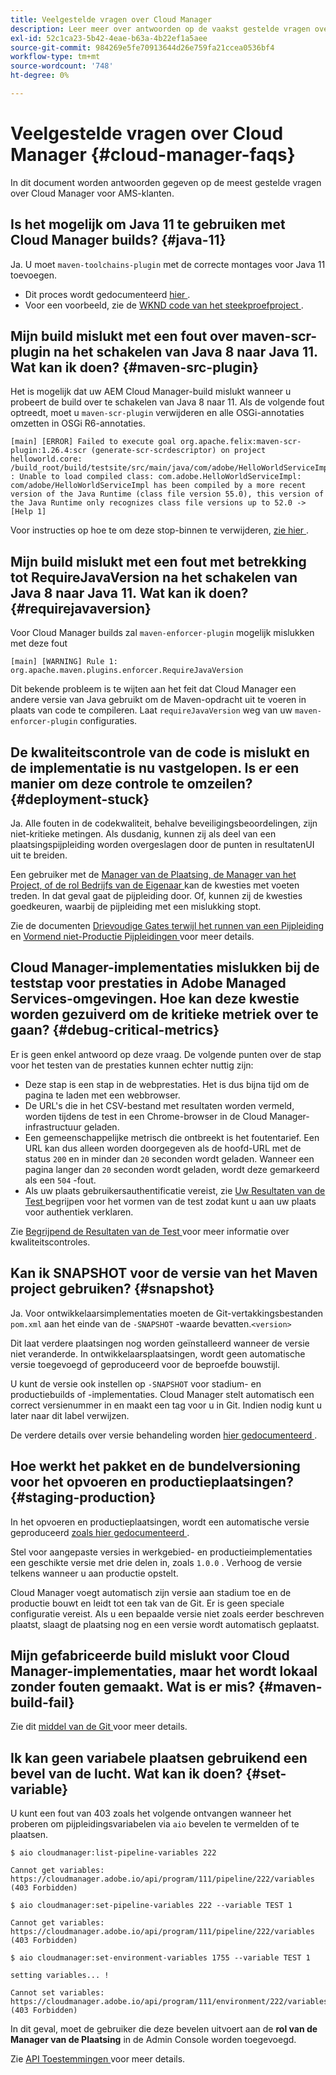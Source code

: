 ```yaml
---
title: Veelgestelde vragen over Cloud Manager
description: Leer meer over antwoorden op de vaakst gestelde vragen over Cloud Manager voor AMS-klanten.
exl-id: 52c1ca23-5b42-4eae-b63a-4b22ef1a5aee
source-git-commit: 984269e5fe70913644d26e759fa21ccea0536bf4
workflow-type: tm+mt
source-wordcount: '748'
ht-degree: 0%

---
```



# Veelgestelde vragen over Cloud Manager {#cloud-manager-faqs}

In dit document worden antwoorden gegeven op de meest gestelde vragen over Cloud Manager voor AMS-klanten.

## Is het mogelijk om Java 11 te gebruiken met Cloud Manager builds? {#java-11}

Ja. U moet `maven-toolchains-plugin` met de correcte montages voor Java 11 toevoegen.

* Dit proces wordt gedocumenteerd [ hier ](/help/getting-started/using-the-wizard.md).
* Voor een voorbeeld, zie de [ WKND code van het steekproefproject ](https://github.com/adobe/aem-guides-wknd/commit/6cb5238cb6b932735dcf91b21b0d835ae3a7fe75).

## Mijn build mislukt met een fout over maven-scr-plugin na het schakelen van Java 8 naar Java 11. Wat kan ik doen? {#maven-src-plugin}

Het is mogelijk dat uw AEM Cloud Manager-build mislukt wanneer u probeert de build over te schakelen van Java 8 naar 11. Als de volgende fout optreedt, moet u `maven-scr-plugin` verwijderen en alle OSGi-annotaties omzetten in OSGi R6-annotaties.

```text
[main] [ERROR] Failed to execute goal org.apache.felix:maven-scr-plugin:1.26.4:scr (generate-scr-scrdescriptor) on project helloworld.core: /build_root/build/testsite/src/main/java/com/adobe/HelloWorldServiceImpl.java : Unable to load compiled class: com.adobe.HelloWorldServiceImpl: com/adobe/HelloWorldServiceImpl has been compiled by a more recent version of the Java Runtime (class file version 55.0), this version of the Java Runtime only recognizes class file versions up to 52.0 -> [Help 1]
```

Voor instructies op hoe te om deze stop-binnen te verwijderen, [ zie hier ](https://cqdump.joerghoh.de/2019/01/03/from-scr-annotations-to-osgi-annotations/).

## Mijn build mislukt met een fout met betrekking tot RequireJavaVersion na het schakelen van Java 8 naar Java 11. Wat kan ik doen? {#requirejavaversion}

Voor Cloud Manager builds zal `maven-enforcer-plugin` mogelijk mislukken met deze fout

```text
[main] [WARNING] Rule 1: org.apache.maven.plugins.enforcer.RequireJavaVersion
```

Dit bekende probleem is te wijten aan het feit dat Cloud Manager een andere versie van Java gebruikt om de Maven-opdracht uit te voeren in plaats van code te compileren. Laat `requireJavaVersion` weg van uw `maven-enforcer-plugin` configuraties.

## De kwaliteitscontrole van de code is mislukt en de implementatie is nu vastgelopen. Is er een manier om deze controle te omzeilen? {#deployment-stuck}

Ja. Alle fouten in de codekwaliteit, behalve beveiligingsbeoordelingen, zijn niet-kritieke metingen. Als dusdanig, kunnen zij als deel van een plaatsingspijpleiding worden overgeslagen door de punten in resultatenUI uit te breiden.

Een gebruiker met de [ Manager van de Plaatsing, de Manager van het Project, of de rol Bedrijfs van de Eigenaar ](/help/requirements/users-and-roles.md#role-definitions) kan de kwesties met voeten treden. In dat geval gaat de pijpleiding door. Of, kunnen zij de kwesties goedkeuren, waarbij de pijpleiding met een mislukking stopt.

Zie de documenten [ Drievoudige Gates terwijl het runnen van een Pijpleiding ](/help/using/code-quality-testing.md#three-tier-gates-while-running-a-pipeline) en [ Vormend niet-Productie Pijpleidingen ](/help/using/non-production-pipelines.md#understanding-the-flow) voor meer details.

## Cloud Manager-implementaties mislukken bij de teststap voor prestaties in Adobe Managed Services-omgevingen. Hoe kan deze kwestie worden gezuiverd om de kritieke metriek over te gaan? {#debug-critical-metrics}

Er is geen enkel antwoord op deze vraag. De volgende punten over de stap voor het testen van de prestaties kunnen echter nuttig zijn:

* Deze stap is een stap in de webprestaties. Het is dus bijna tijd om de pagina te laden met een webbrowser.
* De URL&#39;s die in het CSV-bestand met resultaten worden vermeld, worden tijdens de test in een Chrome-browser in de Cloud Manager-infrastructuur geladen.
* Een gemeenschappelijke metrisch die ontbreekt is het foutentarief. Een URL kan dus alleen worden doorgegeven als de hoofd-URL met de status `200` en in minder dan `20` seconden wordt geladen. Wanneer een pagina langer dan `20` seconden wordt geladen, wordt deze gemarkeerd als een `504` -fout.
* Als uw plaats gebruikersauthentificatie vereist, zie [ Uw Resultaten van de Test ](/help/using/code-quality-testing.md#authenticated-performance-testing) begrijpen voor het vormen van de test zodat kunt u aan uw plaats voor authentiek verklaren.

Zie [ Begrijpend de Resultaten van de Test ](/help/using/code-quality-testing.md) voor meer informatie over kwaliteitscontroles.

## Kan ik SNAPSHOT voor de versie van het Maven project gebruiken? {#snapshot}

Ja. Voor ontwikkelaarsimplementaties moeten de Git-vertakkingsbestanden `pom.xml` aan het einde van de `-SNAPSHOT` -waarde bevatten.`<version>`

Dit laat verdere plaatsingen nog worden geïnstalleerd wanneer de versie niet veranderde. In ontwikkelaarsplaatsingen, wordt geen automatische versie toegevoegd of geproduceerd voor de beproefde bouwstijl.

U kunt de versie ook instellen op `-SNAPSHOT` voor stadium- en productiebuilds of -implementaties. Cloud Manager stelt automatisch een correct versienummer in en maakt een tag voor u in Git. Indien nodig kunt u later naar dit label verwijzen.

De verdere details over versie behandeling worden [ hier gedocumenteerd ](https://experienceleague.adobe.com/nl/docs/experience-manager-cloud-service/content/implementing/using-cloud-manager/managing-code/project-version-handling).

## Hoe werkt het pakket en de bundelversioning voor het opvoeren en productieplaatsingen? {#staging-production}

In het opvoeren en productieplaatsingen, wordt een automatische versie geproduceerd [ zoals hier gedocumenteerd ](/help/managing-code/maven-project-version.md).

Stel voor aangepaste versies in werkgebied- en productieimplementaties een geschikte versie met drie delen in, zoals `1.0.0` . Verhoog de versie telkens wanneer u aan productie opstelt.

Cloud Manager voegt automatisch zijn versie aan stadium toe en de productie bouwt en leidt tot een tak van de Git. Er is geen speciale configuratie vereist. Als u een bepaalde versie niet zoals eerder beschreven plaatst, slaagt de plaatsing nog en een versie wordt automatisch geplaatst.

## Mijn gefabriceerde build mislukt voor Cloud Manager-implementaties, maar het wordt lokaal zonder fouten gemaakt. Wat is er mis? {#maven-build-fail}

Zie dit [ middel van de Git ](https://github.com/cqsupport/cloud-manager/blob/main/cm-build-step-fails.md) voor meer details.

## Ik kan geen variabele plaatsen gebruikend een bevel van de lucht. Wat kan ik doen? {#set-variable}

U kunt een fout van 403 zoals het volgende ontvangen wanneer het proberen om pijpleidingsvariabelen via `aio` bevelen te vermelden of te plaatsen.

```shell
$ aio cloudmanager:list-pipeline-variables 222

Cannot get variables: https://cloudmanager.adobe.io/api/program/111/pipeline/222/variables (403 Forbidden)

$ aio cloudmanager:set-pipeline-variables 222 --variable TEST 1

Cannot get variables: https://cloudmanager.adobe.io/api/program/111/pipeline/222/variables (403 Forbidden)

$ aio cloudmanager:set-environment-variables 1755 --variable TEST 1

setting variables... !

Cannot set variables: https://cloudmanager.adobe.io/api/program/111/environment/222/variables (403 Forbidden)
```

In dit geval, moet de gebruiker die deze bevelen uitvoert aan de **rol van de Manager van de Plaatsing** in de Admin Console worden toegevoegd.

Zie [ API Toestemmingen ](https://developer.adobe.com/experience-cloud/cloud-manager/guides/getting-started/permissions/) voor meer details.

